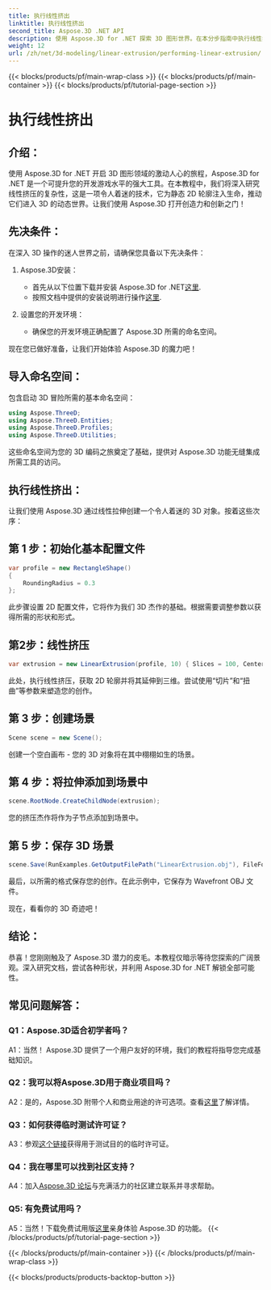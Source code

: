 ```yaml
---
title: 执行线性挤出
linktitle: 执行线性挤出
second_title: Aspose.3D .NET API
description: 使用 Aspose.3D for .NET 探索 3D 图形世界。在本分步指南中执行线性挤出。
weight: 12
url: /zh/net/3d-modeling/linear-extrusion/performing-linear-extrusion/
---
```


{{< blocks/products/pf/main-wrap-class >}}
{{< blocks/products/pf/main-container >}}
{{< blocks/products/pf/tutorial-page-section >}}

# 执行线性挤出

## 介绍：

使用 Aspose.3D for .NET 开启 3D 图形领域的激动人心的旅程，Aspose.3D for .NET 是一个可提升您的开发游戏水平的强大工具。在本教程中，我们将深入研究线性挤压的复杂性，这是一项令人着迷的技术，它为静态 2D 轮廓注入生命，推动它们进入 3D 的动态世界。让我们使用 Aspose.3D 打开创造力和创新之门！

## 先决条件：

在深入 3D 操作的迷人世界之前，请确保您具备以下先决条件：

1. Aspose.3D安装：
   - 首先从以下位置下载并安装 Aspose.3D for .NET[这里](https://releases.aspose.com/3d/net/).
   - 按照文档中提供的安装说明进行操作[这里](https://reference.aspose.com/3d/net/).

2. 设置您的开发环境：
   - 确保您的开发环境正确配置了 Aspose.3D 所需的命名空间。

现在您已做好准备，让我们开始体验 Aspose.3D 的魔力吧！

## 导入命名空间：

包含启动 3D 冒险所需的基本命名空间：

```csharp
using Aspose.ThreeD;
using Aspose.ThreeD.Entities;
using Aspose.ThreeD.Profiles;
using Aspose.ThreeD.Utilities;
```

这些命名空间为您的 3D 编码之旅奠定了基础，提供对 Aspose.3D 功能无缝集成所需工具的访问。

## 执行线性挤出：

让我们使用 Aspose.3D 通过线性拉伸创建一个令人着迷的 3D 对象。按着这些次序：

## 第 1 步：初始化基本配置文件
```csharp
var profile = new RectangleShape()
{
    RoundingRadius = 0.3
};
```

此步骤设置 2D 配置文件，它将作为我们 3D 杰作的基础。根据需要调整参数以获得所需的形状和形式。

## 第2步：线性挤压
```csharp
var extrusion = new LinearExtrusion(profile, 10) { Slices = 100, Center = true, Twist = 360, TwistOffset = new Vector3(10, 0, 0) };
```

此处，执行线性挤压，获取 2D 轮廓并将其延伸到三维。尝试使用“切片”和“扭曲”等参数来塑造您的创作。

## 第 3 步：创建场景
```csharp
Scene scene = new Scene();
```

创建一个空白画布 - 您的 3D 对象将在其中栩栩如生的场景。

## 第 4 步：将拉伸添加到场景中
```csharp
scene.RootNode.CreateChildNode(extrusion);
```

您的挤压杰作将作为子节点添加到场景中。

## 第 5 步：保存 3D 场景
```csharp
scene.Save(RunExamples.GetOutputFilePath("LinearExtrusion.obj"), FileFormat.WavefrontOBJ);
```

最后，以所需的格式保存您的创作。在此示例中，它保存为 Wavefront OBJ 文件。

现在，看看你的 3D 奇迹吧！

## 结论：

恭喜！您刚刚触及了 Aspose.3D 潜力的皮毛。本教程仅暗示等待您探索的广阔景观。深入研究文档，尝试各种形状，并利用 Aspose.3D for .NET 解锁全部可能性。

## 常见问题解答：

### Q1：Aspose.3D适合初学者吗？

A1：当然！ Aspose.3D 提供了一个用户友好的环境，我们的教程将指导您完成基础知识。

### Q2：我可以将Aspose.3D用于商业项目吗？

 A2：是的，Aspose.3D 附带个人和商业用途的许可选项。查看[这里](https://purchase.aspose.com/buy)了解详情。

### Q3：如何获得临时测试许可证？

 A3：参观[这个链接](https://purchase.aspose.com/temporary-license/)获得用于测试目的的临时许可证。

### Q4：我在哪里可以找到社区支持？

 A4：加入[Aspose.3D 论坛](https://forum.aspose.com/c/3d/18)与充满活力的社区建立联系并寻求帮助。

### Q5: 有免费试用吗？

 A5：当然！下载免费试用版[这里](https://releases.aspose.com/)亲身体验 Aspose.3D 的功能。
{{< /blocks/products/pf/tutorial-page-section >}}

{{< /blocks/products/pf/main-container >}}
{{< /blocks/products/pf/main-wrap-class >}}

{{< blocks/products/products-backtop-button >}}
